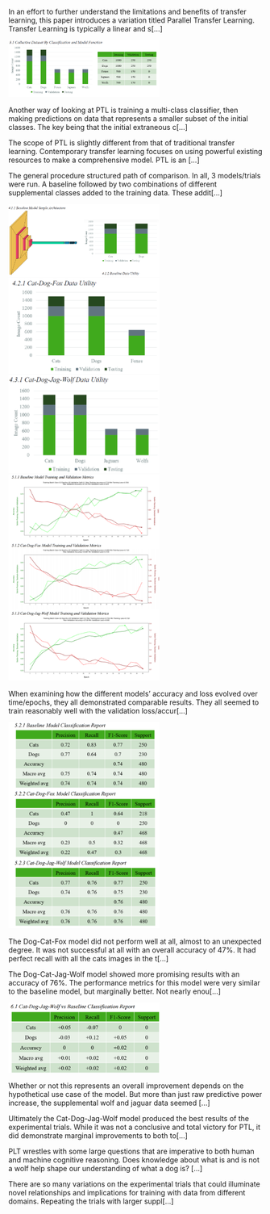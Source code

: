 In an effort to further understand the limitations and benefits of transfer learning, this paper introduces a variation titled Parallel Transfer Learning. Transfer Learning is typically a linear and s[...]

<img src="paperimages/dataset.png" alt="dataset" width="300"/>

Another way of looking at PTL is training a multi-class classifier, then making predictions on data that represents a smaller subset of the initial classes. The key being that the initial extraneous c[...]

The scope of PTL is slightly different from that of traditional transfer learning. Contemporary transfer learning focuses on using powerful existing resources to make a comprehensive model. PTL is an [...]

The general procedure structured path of comparison. In all, 3 models/trials were run. A baseline followed by two combinations of different supplemental classes added to the training data. These addit[...]

<img src="paperimages/model1outline.png" alt="model1outline" width="300"/>
<img src="paperimages/model2outline.png" alt="model2outline" width="300"/>
<img src="paperimages/model3outline.png" alt="model3outline" width="300"/>

<img src="paperimages/modelstraining.png" alt="training" width="300"/>

When examining how the different models’ accuracy and loss evolved over time/epochs, they all demonstrated comparable results. They all seemed to train reasonably well with the validation loss/accur[...]

<img src="paperimages/modelresults.png" alt="results" width="300"/>

The Dog-Cat-Fox model did not perform well at all, almost to an unexpected degree. It was not successful at all with an overall accuracy of 47%. It had perfect recall with all the cats images in the t[...]

The Dog-Cat-Jag-Wolf model showed more promising results with an accuracy of 76%. The performance metrics for this model were very similar to the baseline model, but marginally better. Not nearly enou[...]

<img src="paperimages/model1vsmodel3.png" alt="comparison" width="300"/>

Whether or not this represents an overall improvement depends on the hypothetical use case of the model. But more than just raw predictive power increase, the supplemental wolf and jaguar data seemed [...]

Ultimately the Cat-Dog-Jag-Wolf model produced the best results of the experimental trials. While it was not a conclusive and total victory for PTL, it did demonstrate marginal improvements to both to[...]

PLT wrestles with some large questions that are imperative to both human and machine cognitive reasoning. Does knowledge about what is and is not a wolf help shape our understanding of what a dog is? [...]

There are so many variations on the experimental trials that could illuminate novel relationships and implications for training with data from different domains. Repeating the trials with larger suppl[...]
